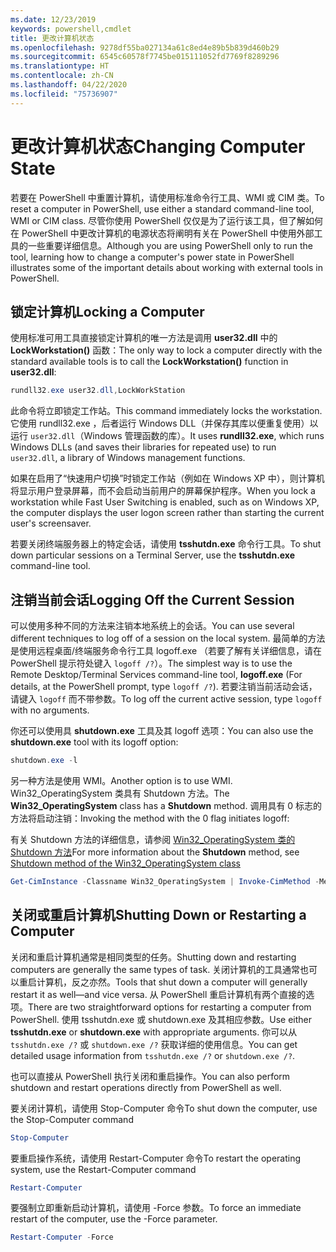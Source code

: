 ```yaml
---
ms.date: 12/23/2019
keywords: powershell,cmdlet
title: 更改计算机状态
ms.openlocfilehash: 9278df55ba027134a61c8ed4e89b5b839d460b29
ms.sourcegitcommit: 6545c60578f7745be015111052fd7769f8289296
ms.translationtype: HT
ms.contentlocale: zh-CN
ms.lasthandoff: 04/22/2020
ms.locfileid: "75736907"
---
```

# <a name="changing-computer-state"></a><span data-ttu-id="6542d-103">更改计算机状态</span><span class="sxs-lookup"><span data-stu-id="6542d-103">Changing Computer State</span></span>

<span data-ttu-id="6542d-104">若要在 PowerShell 中重置计算机，请使用标准命令行工具、WMI 或 CIM 类。</span><span class="sxs-lookup"><span data-stu-id="6542d-104">To reset a computer in PowerShell, use either a standard command-line tool, WMI or CIM class.</span></span>
<span data-ttu-id="6542d-105">尽管你使用 PowerShell 仅仅是为了运行该工具，但了解如何在 PowerShell 中更改计算机的电源状态将阐明有关在 PowerShell 中使用外部工具的一些重要详细信息。</span><span class="sxs-lookup"><span data-stu-id="6542d-105">Although you are using PowerShell only to run the tool, learning how to change a computer's power state in PowerShell illustrates some of the important details about working with external tools in PowerShell.</span></span>

## <a name="locking-a-computer"></a><span data-ttu-id="6542d-106">锁定计算机</span><span class="sxs-lookup"><span data-stu-id="6542d-106">Locking a Computer</span></span>

<span data-ttu-id="6542d-107">使用标准可用工具直接锁定计算机的唯一方法是调用 **user32.dll** 中的 **LockWorkstation()** 函数：</span><span class="sxs-lookup"><span data-stu-id="6542d-107">The only way to lock a computer directly with the standard available tools is to call the **LockWorkstation()** function in **user32.dll**:</span></span>

```powershell
rundll32.exe user32.dll,LockWorkStation
```

<span data-ttu-id="6542d-108">此命令将立即锁定工作站。</span><span class="sxs-lookup"><span data-stu-id="6542d-108">This command immediately locks the workstation.</span></span> <span data-ttu-id="6542d-109">它使用 rundll32.exe  ，后者运行 Windows DLL（并保存其库以便重复使用）以运行 `user32.dll`（Windows 管理函数的库）。</span><span class="sxs-lookup"><span data-stu-id="6542d-109">It uses **rundll32.exe**, which runs Windows DLLs (and saves their libraries for repeated use) to run `user32.dll`, a library of Windows management functions.</span></span>

<span data-ttu-id="6542d-110">如果在启用了“快速用户切换”时锁定工作站（例如在 Windows XP 中），则计算机将显示用户登录屏幕，而不会启动当前用户的屏幕保护程序。</span><span class="sxs-lookup"><span data-stu-id="6542d-110">When you lock a workstation while Fast User Switching is enabled, such as on Windows XP, the computer displays the user logon screen rather than starting the current user's screensaver.</span></span>

<span data-ttu-id="6542d-111">若要关闭终端服务器上的特定会话，请使用 **tsshutdn.exe** 命令行工具。</span><span class="sxs-lookup"><span data-stu-id="6542d-111">To shut down particular sessions on a Terminal Server, use the **tsshutdn.exe** command-line tool.</span></span>

## <a name="logging-off-the-current-session"></a><span data-ttu-id="6542d-112">注销当前会话</span><span class="sxs-lookup"><span data-stu-id="6542d-112">Logging Off the Current Session</span></span>

<span data-ttu-id="6542d-113">可以使用多种不同的方法来注销本地系统上的会话。</span><span class="sxs-lookup"><span data-stu-id="6542d-113">You can use several different techniques to log off of a session on the local system.</span></span> <span data-ttu-id="6542d-114">最简单的方法是使用远程桌面/终端服务命令行工具 logoff.exe  （若要了解有关详细信息，请在 PowerShell 提示符处键入 `logoff /?`）。</span><span class="sxs-lookup"><span data-stu-id="6542d-114">The simplest way is to use the Remote Desktop/Terminal Services command-line tool, **logoff.exe** (For details, at the PowerShell prompt, type `logoff /?`).</span></span> <span data-ttu-id="6542d-115">若要注销当前活动会话，请键入 `logoff` 而不带参数。</span><span class="sxs-lookup"><span data-stu-id="6542d-115">To log off the current active session, type `logoff` with no arguments.</span></span>

<span data-ttu-id="6542d-116">你还可以使用具 **shutdown.exe** 工具及其 logoff 选项：</span><span class="sxs-lookup"><span data-stu-id="6542d-116">You can also use the **shutdown.exe** tool with its logoff option:</span></span>

```powershell
shutdown.exe -l
```

<span data-ttu-id="6542d-117">另一种方法是使用 WMI。</span><span class="sxs-lookup"><span data-stu-id="6542d-117">Another option is to use WMI.</span></span> <span data-ttu-id="6542d-118">Win32_OperatingSystem  类具有 Shutdown  方法。</span><span class="sxs-lookup"><span data-stu-id="6542d-118">The **Win32_OperatingSystem** class has a **Shutdown** method.</span></span>
<span data-ttu-id="6542d-119">调用具有 0 标志的方法将启动注销：</span><span class="sxs-lookup"><span data-stu-id="6542d-119">Invoking the method with the 0 flag initiates logoff:</span></span>

<span data-ttu-id="6542d-120">有关 Shutdown  方法的详细信息，请参阅 [Win32_OperatingSystem 类的 Shutdown 方法](/windows/win32/cimwin32prov/shutdown-method-in-class-win32-operatingsystem)</span><span class="sxs-lookup"><span data-stu-id="6542d-120">For more information about the **Shutdown** method, see [Shutdown method of the Win32_OperatingSystem class](/windows/win32/cimwin32prov/shutdown-method-in-class-win32-operatingsystem)</span></span>

```powershell
Get-CimInstance -Classname Win32_OperatingSystem | Invoke-CimMethod -MethodName Shutdown
```

## <a name="shutting-down-or-restarting-a-computer"></a><span data-ttu-id="6542d-121">关闭或重启计算机</span><span class="sxs-lookup"><span data-stu-id="6542d-121">Shutting Down or Restarting a Computer</span></span>

<span data-ttu-id="6542d-122">关闭和重启计算机通常是相同类型的任务。</span><span class="sxs-lookup"><span data-stu-id="6542d-122">Shutting down and restarting computers are generally the same types of task.</span></span> <span data-ttu-id="6542d-123">关闭计算机的工具通常也可以重启计算机，反之亦然。</span><span class="sxs-lookup"><span data-stu-id="6542d-123">Tools that shut down a computer will generally restart it as well—and vice versa.</span></span> <span data-ttu-id="6542d-124">从 PowerShell 重启计算机有两个直接的选项。</span><span class="sxs-lookup"><span data-stu-id="6542d-124">There are two straightforward options for restarting a computer from PowerShell.</span></span> <span data-ttu-id="6542d-125">使用 tsshutdn.exe  或 shutdown.exe  及其相应参数。</span><span class="sxs-lookup"><span data-stu-id="6542d-125">Use either **tsshutdn.exe** or **shutdown.exe** with appropriate arguments.</span></span> <span data-ttu-id="6542d-126">你可以从 `tsshutdn.exe /?` 或 `shutdown.exe /?` 获取详细的使用信息。</span><span class="sxs-lookup"><span data-stu-id="6542d-126">You can get detailed usage information from `tsshutdn.exe /?` or `shutdown.exe /?`.</span></span>

<span data-ttu-id="6542d-127">也可以直接从 PowerShell 执行关闭和重启操作。</span><span class="sxs-lookup"><span data-stu-id="6542d-127">You can also perform shutdown and restart operations directly from PowerShell as well.</span></span>

<span data-ttu-id="6542d-128">要关闭计算机，请使用 Stop-Computer 命令</span><span class="sxs-lookup"><span data-stu-id="6542d-128">To shut down the computer, use the Stop-Computer command</span></span>

```powershell
Stop-Computer
```

<span data-ttu-id="6542d-129">要重启操作系统，请使用 Restart-Computer 命令</span><span class="sxs-lookup"><span data-stu-id="6542d-129">To restart the operating system, use the Restart-Computer command</span></span>

```powershell
Restart-Computer
```

<span data-ttu-id="6542d-130">要强制立即重新启动计算机，请使用 -Force 参数。</span><span class="sxs-lookup"><span data-stu-id="6542d-130">To force an immediate restart of the computer, use the -Force parameter.</span></span>

```powershell
Restart-Computer -Force
```
